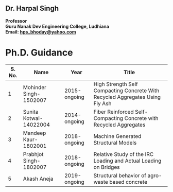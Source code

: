 ## Dr. Harpal Singh
**Professor**  
**Guru Nanak Dev Engineering College, Ludhiana**  
**Email: hps_bhoday@yahoo.com**

# Ph.D. Guidance
| S. No. | Name                   | Year         | Title                                                                         |
| ------ | ---------------------- | ------------ | ----------------------------------------------------------------------------- |
| 1      | Mohinder Singh-1502007 | 2015-ongoing | High Strength Self Compacting Concrete With Recycled Aggregates Using Fly Ash |
| 2      | Sunita Kotwal-14022004 | 2014-ongoing | Fiber Reinforced Self-Compacting Concrete with Recycled Aggregates            |
| 3      | Mandeep Kaur- 1802001  | 2018-ongoing | Machine Generated Structural Models                                           |
| 4      | Prabhjot Singh-1802007 | 2018-ongoing | Relative Study of the IRC Loading and Actual Loading on Bridges               |
| 5      | Akash Aneja            | 2019-ongoing | Structural behavior of agro-waste based concrete                              |
